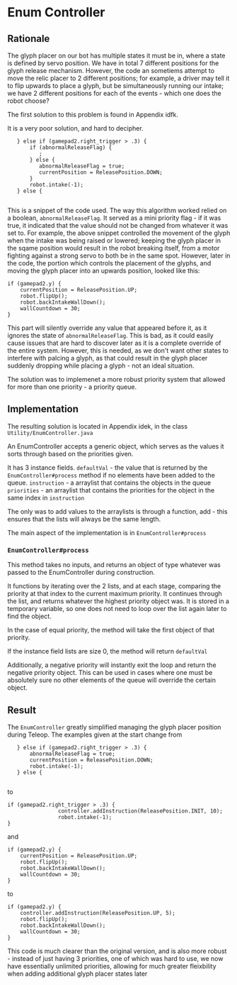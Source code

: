 # Enum Controller

## Rationale

The glyph placer on our bot has multiple states it must be in, where a state is defined by servo position. We have in total 7 different positions for the glyph release mechanism. However, the code an sometiems attempt to move the relic placer to 2 different positions; for example, a driver may tell it to flip upwards to place a glyph, but be simultaneously running our intake; we have 2 different positions for each of the events - which one does the robot choose?

The first solution to this problem is found in Appendix idfk. 

It is a very poor solution, and hard to decipher. 

```
   } else if (gamepad2.right_trigger > .3) {
       if (abnormalReleaseFlag) {
          ;
       } else {
          abnormalReleaseFlag = true;
          currentPosition = ReleasePosition.DOWN;
       }
       robot.intake(-1);
   } else {


```
This is a snippet of the code used. The way this algorithm worked relied on a boolean, `abnormalReleaseFlag`. It served as a mini priority flag - if it was true, it indicated that the value should not be changed from whatever it was set to. For example, the above snippet controlled the movement of the glyph when the intake was being raised or lowered; keeping the glyph placer in the sqame position would result in the robot breaking itself, from a motor fighting against a strong servo to both be in the same spot. However, later in the code, the portion which controls the placement of the glyphs, and moving the glyph placer into an upwards position, looked like this:

```
if (gamepad2.y) {
    currentPosition = ReleasePosition.UP;
    robot.flipUp();
    robot.backIntakeWallDown();
    wallCountdown = 30;
}
```

This part will silently override any value that appeared before it, as it ignores the state of `abnormalReleaseFlag`. This is bad, as it could easily cause issues that are hard to discover later as it is a complete override of the entire system. However, this is needed, as we don't want other states to interfere with palcing a glyph, as that could result in the glyph placer suddenly dropping while placing a glyph - not an ideal situation.

The solution was to implemenet a more robust priority system that allowed for more than one priority - a priority queue.

## Implementation

The resulting solution is located in Appendix idek, in the class `Utility/EnumController.java`

An EnumController accepts a generic object, which serves as the values it sorts through based on the priorities given. 

It has 3 instance fields.
`defaultVal` - the value that is returned by the `EnumController#process` method if no elements have been added to the queue. 
`instruction` - a arraylist that contains the objects in the queue
`priorities` - an arraylist that contains the priorities for the object in the same index in `instruction`

The only was to add values to the arraylists is through a function, add - this ensures that the lists will always be the same length.

The main aspect of the implementation is in `EnumController#process`

### `EnumController#process`

This method takes no inputs, and returns an object of type whatever was passed to the EnumController during construction.

It functions by iterating over the 2 lists, and at each stage, comparing the priority at that index to the current maximum priority. It continues through the list, and returns whatever the highest priority object was. It is stored in a temporary variable, so one does not need to loop over the list again later to find the object.

In the case of equal priority, the method will take the first object of that priority.

If the instance field lists are size 0, the method will return `defaultVal`

Additionally, a negative priority will instantly exit the loop and return the negative priority object. This can be used in cases where one must be absolutely sure no other elements of the queue will override the certain object.

## Result

The `EnumController` greatly simplified managing the glyph placer position during Teleop. The examples given at the start change from

```
   } else if (gamepad2.right_trigger > .3) {
       abnormalReleaseFlag = true;
       currentPosition = ReleasePosition.DOWN;
       robot.intake(-1);
   } else {


```
to 

```
if (gamepad2.right_trigger > .3) {
                controller.addInstruction(ReleasePosition.INIT, 10);
                robot.intake(-1);
}
```
and 

```
if (gamepad2.y) {
    currentPosition = ReleasePosition.UP;
    robot.flipUp();
    robot.backIntakeWallDown();
    wallCountdown = 30;
}
```

to 

```
if (gamepad2.y) {
    controller.addInstruction(ReleasePosition.UP, 5);
    robot.flipUp();
    robot.backIntakeWallDown();
    wallCountdown = 30;
}
```

This code is much clearer than the original version, and is also more robust - instead of just having 3 priorities, one of which was hard to use, we now have essentially unlimited priorities, allowing for much greater fleixbility when adding additional glyph placer states later

